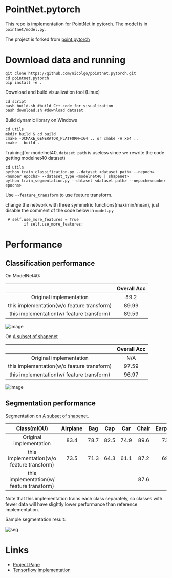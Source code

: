 # PointNet.pytorch
This repo is implementation for [PointNet](https://arxiv.org/abs/1612.00593) in pytorch. The model is in `pointnet/model.py`.

The project is forked from [point.pytorch](https://github.com/fxia22/pointnet.pytorch.git)

# Download data and running

```
git clone https://github.com/nicolgo/pointnet.pytorch.git
cd pointnet.pytorch
pip install -e .
```

Download and build visualization tool (Linux)
```
cd script
bash build.sh #build C++ code for visualization
bash download.sh #download dataset
```
Build dynamic library on Windows
```
cd utils
mkdir build & cd build
cmake -DCMAKE_GENERATOR_PLATFORM=x64 .. or cmake -A x64 ..
cmake --build .

```
Training(for modelnet40, `dataset path` is useless since we rewrite the code getting modelnet40 dataset)
```
cd utils
python train_classification.py --dataset <dataset path> --nepoch=<number epochs> --dataset_type <modelnet40 | shapenet>
python train_segmentation.py --dataset <dataset path> --nepoch=<number epochs> 
```

Use `--feature_transform` to use feature transform.

change the network with three symmetric functions(max/min/mean), just disable the comment of the code below in `model.py`
```
 # self.use_more_features = True
        if self.use_more_features:
```

# Performance

## Classification performance

On ModelNet40:

|  | Overall Acc | 
| :---: | :---: | 
| Original implementation | 89.2 | 
| this implementation(w/o feature transform) | 89.99 | 
| this implementation(w/ feature transform) | 89.59 | 

![image](https://user-images.githubusercontent.com/17155788/161382082-e988fa43-562b-41a3-851a-4835f9d270af.png)

On [A subset of shapenet](http://web.stanford.edu/~ericyi/project_page/part_annotation/index.html)

|  | Overall Acc | 
| :---: | :---: | 
| Original implementation | N/A | 
| this implementation(w/o feature transform) | 97.59 | 
| this implementation(w/ feature transform) | 96.97 | 

![image](https://user-images.githubusercontent.com/17155788/161382101-351fb01c-de84-4e9b-af90-9f60960f9b65.png)

## Segmentation performance

Segmentation on  [A subset of shapenet](http://web.stanford.edu/~ericyi/project_page/part_annotation/index.html).

| Class(mIOU) | Airplane | Bag| Cap|Car|Chair|Earphone|Guitar|Knife|Lamp|Laptop|Motorbike|Mug|Pistol|Rocket|Skateboard|Table
| :---: | :---: | :---: | :---: | :---: | :---: | :---: | :---: | :---: | :---: | :---: | :---: | :---: | :---: | :---: | :---: | :---: | 
| Original implementation |  83.4 | 78.7 | 82.5| 74.9 |89.6| 73.0| 91.5| 85.9| 80.8| 95.3| 65.2| 93.0| 81.2| 57.9| 72.8| 80.6| 
| this implementation(w/o feature transform) | 73.5 | 71.3 | 64.3 | 61.1 | 87.2 | 69.5 | 86.1|81.6| 77.4|92.7|41.3|86.5|78.2|41.2|61.0|81.1|
| this implementation(w/ feature transform) |  |  |  |  | 87.6 |  | | | | | | | | | |81.0|

Note that this implementation trains each class separately, so classes with fewer data will have slightly lower performance than reference implementation.

Sample segmentation result:

![seg](https://raw.githubusercontent.com/fxia22/pointnet.pytorch/master/misc/show3d.png?token=AE638Oy51TL2HDCaeCF273X_-Bsy6-E2ks5Y_BUzwA%3D%3D)

# Links

- [Project Page](http://stanford.edu/~rqi/pointnet/)
- [Tensorflow implementation](https://github.com/charlesq34/pointnet)
